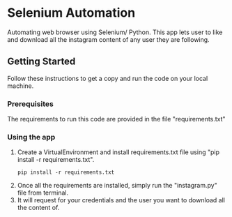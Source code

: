 # Selenium Automation

Automating web browser using Selenium/ Python. This app lets user to like and download all the instagram content of any user they are following.

## Getting Started

Follow these instructions to get a copy and run the code on your local machine.

### Prerequisites

The requirements to run this code are provided in the file "requirements.txt"

### Using the app

1. Create a VirtualEnvironment and install requirements.txt file using "pip install -r requirements.txt".
    ```
    pip install -r requirements.txt
    ```
2. Once all the requirements are installed, simply run the "instagram.py" file from terminal.
3. It will request for your credentials and the user you want to download all the content of.

